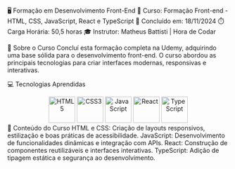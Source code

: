🖥️ Formação em Desenvolvimento Front-End
📜 Curso: Formação Front-end - HTML, CSS, JavaScript, React e TypeScript
📆 Concluído em: 18/11/2024
⏱️ Carga Horária: 50,5 horas
🎓 Instrutor: Matheus Battisti | Hora de Codar

🚀 Sobre o Curso
Concluí esta formação completa na Udemy, adquirindo uma base sólida para o desenvolvimento front-end. O curso abordou as principais tecnologias para criar interfaces modernas, responsivas e interativas.

💻 Tecnologias Aprendidas
<div align="center"> <img src="https://cdn.jsdelivr.net/gh/devicons/devicon/icons/html5/html5-original.svg" width="60" alt="HTML5" title="HTML5"/> <img src="https://cdn.jsdelivr.net/gh/devicons/devicon/icons/css3/css3-original.svg" width="60" alt="CSS3" title="CSS3"/> <img src="https://cdn.jsdelivr.net/gh/devicons/devicon/icons/javascript/javascript-original.svg" width="60" alt="JavaScript" title="JavaScript"/> <img src="https://cdn.jsdelivr.net/gh/devicons/devicon/icons/react/react-original.svg" width="60" alt="React" title="React"/> <img src="https://cdn.jsdelivr.net/gh/devicons/devicon/icons/typescript/typescript-original.svg" width="60" alt="TypeScript" title="TypeScript"/> </div>
📂 Conteúdo do Curso
HTML e CSS: Criação de layouts responsivos, estilização e boas práticas de acessibilidade.
JavaScript: Desenvolvimento de funcionalidades dinâmicas e integração com APIs.
React: Construção de componentes reutilizáveis e interfaces interativas.
TypeScript: Adição de tipagem estática e segurança ao desenvolvimento.
